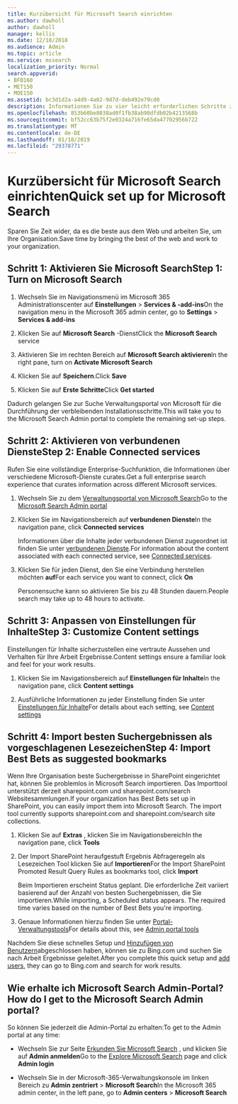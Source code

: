 ```yaml
---
title: Kurzübersicht für Microsoft Search einrichten
ms.author: dawholl
author: dawholl
manager: kellis
ms.date: 12/18/2018
ms.audience: Admin
ms.topic: article
ms.service: mssearch
localization_priority: Normal
search.appverid:
- BFB160
- MET150
- MOE150
ms.assetid: bc3d1d2a-a4d9-4a02-9d7d-deb492e79cd0
description: Informationen Sie zu vier leicht erforderlichen Schritte zum Aktivieren und Verwenden von Microsoft Search.
ms.openlocfilehash: 853b60be8038ad0f1fb38ab90dfdb02b4213568b
ms.sourcegitcommit: bf52cc63b75f2e0324a716fe65da47702956b722
ms.translationtype: MT
ms.contentlocale: de-DE
ms.lasthandoff: 01/18/2019
ms.locfileid: "29378771"
---
```

# <a name="quick-set-up-for-microsoft-search"></a><span data-ttu-id="14f57-103">Kurzübersicht für Microsoft Search einrichten</span><span class="sxs-lookup"><span data-stu-id="14f57-103">Quick set up for Microsoft Search</span></span>

<span data-ttu-id="14f57-104">Sparen Sie Zeit wider, da es die beste aus dem Web und arbeiten Sie, um Ihre Organisation.</span><span class="sxs-lookup"><span data-stu-id="14f57-104">Save time by bringing the best of the web and work to your organization.</span></span>
  
## <a name="step-1-turn-on-microsoft-search"></a><span data-ttu-id="14f57-105">Schritt 1: Aktivieren Sie Microsoft Search</span><span class="sxs-lookup"><span data-stu-id="14f57-105">Step 1: Turn on Microsoft Search</span></span>

1. <span data-ttu-id="14f57-106">Wechseln Sie im Navigationsmenü im Microsoft 365 Administrationscenter auf **Einstellungen** \> **Services &amp; -add-ins**</span><span class="sxs-lookup"><span data-stu-id="14f57-106">On the navigation menu in the Microsoft 365 admin center, go to **Settings** \> **Services &amp; add-ins**</span></span>
    
2. <span data-ttu-id="14f57-107">Klicken Sie auf **Microsoft Search** -Dienst</span><span class="sxs-lookup"><span data-stu-id="14f57-107">Click the **Microsoft Search** service</span></span> 
    
3. <span data-ttu-id="14f57-108">Aktivieren Sie im rechten Bereich auf **Microsoft Search aktivieren**</span><span class="sxs-lookup"><span data-stu-id="14f57-108">In the right pane, turn on **Activate Microsoft Search**</span></span>
    
4. <span data-ttu-id="14f57-109">Klicken Sie auf **Speichern**.</span><span class="sxs-lookup"><span data-stu-id="14f57-109">Click **Save**</span></span>
    
5. <span data-ttu-id="14f57-110">Klicken Sie auf **Erste Schritte**</span><span class="sxs-lookup"><span data-stu-id="14f57-110">Click **Get started**</span></span>
  
<span data-ttu-id="14f57-111">Dadurch gelangen Sie zur Suche Verwaltungsportal von Microsoft für die Durchführung der verbleibenden Installationsschritte.</span><span class="sxs-lookup"><span data-stu-id="14f57-111">This will take you to the Microsoft Search Admin portal to complete the remaining set-up steps.</span></span>
    
## <a name="step-2-enable-connected-services"></a><span data-ttu-id="14f57-112">Schritt 2: Aktivieren von verbundenen Dienste</span><span class="sxs-lookup"><span data-stu-id="14f57-112">Step 2: Enable Connected services</span></span>

<span data-ttu-id="14f57-113">Rufen Sie eine vollständige Enterprise-Suchfunktion, die Informationen über verschiedene Microsoft-Dienste curates.</span><span class="sxs-lookup"><span data-stu-id="14f57-113">Get a full enterprise search experience that curates information across different Microsoft services.</span></span>
  
1. <span data-ttu-id="14f57-114">Wechseln Sie zu dem [Verwaltungsportal von Microsoft Search](https://www.bingforbusiness.com/admin)</span><span class="sxs-lookup"><span data-stu-id="14f57-114">Go to the [Microsoft Search Admin portal](https://www.bingforbusiness.com/admin)</span></span>
    
2. <span data-ttu-id="14f57-115">Klicken Sie im Navigationsbereich auf **verbundenen Dienste**</span><span class="sxs-lookup"><span data-stu-id="14f57-115">In the navigation pane, click **Connected services**</span></span>
    
    <span data-ttu-id="14f57-116">Informationen über die Inhalte jeder verbundenen Dienst zugeordnet ist finden Sie unter [verbundenen Dienste](connected-services.md).</span><span class="sxs-lookup"><span data-stu-id="14f57-116">For information about the content associated with each connected service, see [Connected services](connected-services.md).</span></span>
    
3. <span data-ttu-id="14f57-117">Klicken Sie für jeden Dienst, den Sie eine Verbindung herstellen möchten **auf**</span><span class="sxs-lookup"><span data-stu-id="14f57-117">For each service you want to connect, click **On**</span></span>
    
    <span data-ttu-id="14f57-118">Personensuche kann so aktivieren Sie bis zu 48 Stunden dauern.</span><span class="sxs-lookup"><span data-stu-id="14f57-118">People search may take up to 48 hours to activate.</span></span>
    
## <a name="step-3-customize-content-settings"></a><span data-ttu-id="14f57-119">Schritt 3: Anpassen von Einstellungen für Inhalte</span><span class="sxs-lookup"><span data-stu-id="14f57-119">Step 3: Customize Content settings</span></span>

<span data-ttu-id="14f57-120">Einstellungen für Inhalte sicherzustellen eine vertraute Aussehen und Verhalten für Ihre Arbeit Ergebnisse.</span><span class="sxs-lookup"><span data-stu-id="14f57-120">Content settings ensure a familiar look and feel for your work results.</span></span> 
  
1. <span data-ttu-id="14f57-121">Klicken Sie im Navigationsbereich auf **Einstellungen für Inhalte**</span><span class="sxs-lookup"><span data-stu-id="14f57-121">In the navigation pane, click **Content settings**</span></span>
    
2. <span data-ttu-id="14f57-122">Ausführliche Informationen zu jeder Einstellung finden Sie unter [Einstellungen für Inhalte](content-settings.md)</span><span class="sxs-lookup"><span data-stu-id="14f57-122">For details about each setting, see [Content settings](content-settings.md)</span></span>
    
## <a name="step-4-import-best-bets-as-suggested-bookmarks"></a><span data-ttu-id="14f57-123">Schritt 4: Import besten Suchergebnissen als vorgeschlagenen Lesezeichen</span><span class="sxs-lookup"><span data-stu-id="14f57-123">Step 4: Import Best Bets as suggested bookmarks</span></span>

<span data-ttu-id="14f57-p101">Wenn Ihre Organisation beste Suchergebnisse in SharePoint eingerichtet hat, können Sie problemlos in Microsoft Search importieren. Das Importtool unterstützt derzeit sharepoint.com und sharepoint.com/search Websitesammlungen.</span><span class="sxs-lookup"><span data-stu-id="14f57-p101">If your organization has Best Bets set up in SharePoint, you can easily import them into Microsoft Search. The import tool currently supports sharepoint.com and sharepoint.com/search site collections.</span></span> 
  
1. <span data-ttu-id="14f57-126">Klicken Sie auf **Extras** , klicken Sie im Navigationsbereich</span><span class="sxs-lookup"><span data-stu-id="14f57-126">In the navigation pane, click **Tools**</span></span>
    
2. <span data-ttu-id="14f57-127">Der Import SharePoint heraufgestuft Ergebnis Abfrageregeln als Lesezeichen Tool klicken Sie auf **Importieren**</span><span class="sxs-lookup"><span data-stu-id="14f57-127">For the Import SharePoint Promoted Result Query Rules as bookmarks tool, click **Import**</span></span>
    
    <span data-ttu-id="14f57-p102">Beim Importieren erscheint Status geplant. Die erforderliche Zeit variiert basierend auf der Anzahl von besten Suchergebnissen, die Sie importieren.</span><span class="sxs-lookup"><span data-stu-id="14f57-p102">While importing, a Scheduled status appears. The required time varies based on the number of Best Bets you're importing.</span></span>
    
3. <span data-ttu-id="14f57-130">Genaue Informationen hierzu finden Sie unter [Portal-Verwaltungstools](admin-portal-tools.md)</span><span class="sxs-lookup"><span data-stu-id="14f57-130">For details about this, see [Admin portal tools](admin-portal-tools.md)</span></span>
    
<span data-ttu-id="14f57-131">Nachdem Sie diese schnelles Setup und [Hinzufügen von Benutzern](add-users.md)abgeschlossen haben, können sie zu Bing.com und suchen Sie nach Arbeit Ergebnisse geleitet.</span><span class="sxs-lookup"><span data-stu-id="14f57-131">After you complete this quick setup and [add users](add-users.md), they can go to Bing.com and search for work results.</span></span> 
  
## <a name="how-do-i-get-to-the-microsoft-search-admin-portal"></a><span data-ttu-id="14f57-132">Wie erhalte ich Microsoft Search Admin-Portal?</span><span class="sxs-lookup"><span data-stu-id="14f57-132">How do I get to the Microsoft Search Admin portal?</span></span>

<span data-ttu-id="14f57-133">So können Sie jederzeit die Admin-Portal zu erhalten:</span><span class="sxs-lookup"><span data-stu-id="14f57-133">To get to the Admin portal at any time:</span></span>
  
- <span data-ttu-id="14f57-134">Wechseln Sie zur Seite [Erkunden Sie Microsoft Search](https://www.bing.com/business/explore) , und klicken Sie auf **Admin anmelden**</span><span class="sxs-lookup"><span data-stu-id="14f57-134">Go to the [Explore Microsoft Search](https://www.bing.com/business/explore) page and click **Admin login**</span></span>
    
- <span data-ttu-id="14f57-135">Wechseln Sie in der Microsoft-365-Verwaltungskonsole im linken Bereich zu **Admin zentriert** \> **Microsoft Search**</span><span class="sxs-lookup"><span data-stu-id="14f57-135">In the Microsoft 365 admin center, in the left pane, go to **Admin centers** \> **Microsoft Search**</span></span>

  

